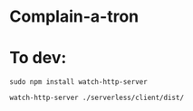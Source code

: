 # Complain-a-tron

# To dev:

`sudo npm install watch-http-server`

`watch-http-server ./serverless/client/dist/`